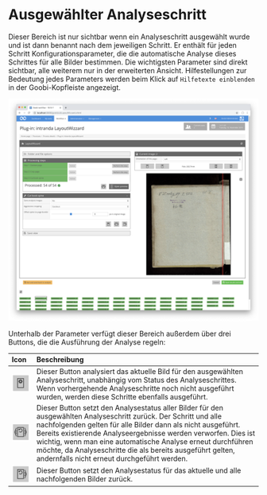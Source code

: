 # Ausgewählter Analyseschritt

Dieser Bereich ist nur sichtbar wenn ein Analyseschritt ausgewählt wurde und ist dann benannt nach dem jeweiligen Schritt. Er enthält für jeden Schritt Konfigurationsparameter, die die automatische Analyse dieses Schrittes für alle Bilder bestimmen. Die wichtigsten Parameter sind direkt sichtbar, alle weiterem nur in der erweiterten Ansicht. Hilfestellungen zur Bedeutung jedes Parameters werden beim Klick auf `Hilfetexte einblenden` in der Goobi-Kopfleiste angezeigt.

![Ausgew&#xE4;hlter Analyseschritt mit Einstellungen](../../../../.gitbook/assets/intranda_step_crop_08.png)

Unterhalb der Parameter verfügt dieser Bereich außerdem über drei Buttons, die die Ausführung der Analyse regeln:

| Icon | Beschreibung |
| :--- | :--- |
| ![](../../../../.gitbook/assets/intranda_step_crop_34.png) | Dieser Button analysiert das aktuelle Bild für den ausgewählten Analyseschritt, unabhängig vom Status des Analyseschrittes. Wenn vorhergehende Analyseschritte noch nicht ausgeführt wurden, werden diese Schritte ebenfalls ausgeführt. |
| ![](../../../../.gitbook/assets/intranda_step_crop_35.png) | Dieser Button setzt den Analysestatus aller Bilder für den ausgewählten Analyseschritt zurück. Der Schritt und alle nachfolgenden gelten für alle Bilder dann als nicht ausgeführt. Bereits existierende Analyseergebnisse werden verworfen. Dies ist wichtig, wenn man eine automatische Analyse erneut durchführen möchte, da Analyseschritte die als bereits ausgeführt gelten, andernfalls nicht erneut durchgeführt werden. |
| ![](../../../../.gitbook/assets/intranda_step_crop_36.png) | Dieser Button setzt den Analysestatus für das aktuelle und alle nachfolgenden Bilder zurück. |

